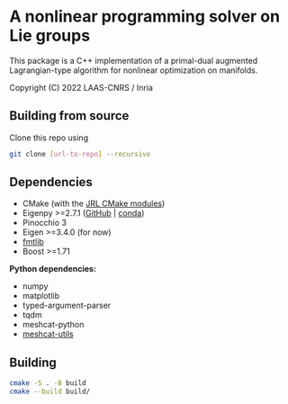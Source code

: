 # A nonlinear programming solver on Lie groups

This package is a C++ implementation of a primal-dual augmented Lagrangian-type algorithm for nonlinear optimization on manifolds.

Copyright (C) 2022 LAAS-CNRS / Inria

## Building from source

Clone this repo using

```bash
git clone [url-to-repo] --recursive
```

## Dependencies

* CMake (with the [JRL CMake modules](https://github.com/jrl-umi3218/jrl-cmakemodules))
* Eigenpy >=2.7.1 ([GitHub](https://github.com/stack-of-tasks/eigenpy) | [conda](https://anaconda.org/conda-forge/eigenpy))
* Pinocchio 3
* Eigen >=3.4.0 (for now)
* [fmtlib](https://github.com/fmtlib/fmt)
* Boost >=1.71

**Python dependencies:**

* numpy
* matplotlib
* typed-argument-parser
* tqdm
* meshcat-python
* [meshcat-utils](https://gitlab.inria.fr/wjallet/pin-meshcat-utils)

## Building

```bash
cmake -S . -B build
cmake --build build/
```
